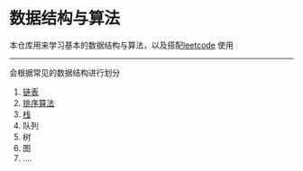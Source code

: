 # 数据结构与算法
本仓库用来学习基本的数据结构与算法，以及搭配[leetcode](https://leetcode.com/)
使用

-----
会根据常见的数据结构进行划分
1. [链表](https://github.com/baijiangLai/DataStructureAndAlgorithm/tree/master/LinkedList)
3. [排序算法](https://github.com/baijiangLai/DataStructureAndAlgorithm/tree/master/Sort)
2. [栈](https://github.com/baijiangLai/DataStructureAndAlgorithm/tree/master/Stack)
4. 队列
3. 树
4. 图
5. ....
